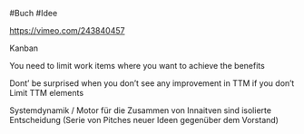 #Buch #Idee 

https://vimeo.com/243840457

Kanban

You need to limit work items where you want to achieve the benefits

Dont’ be surprised when you don’t see any improvement in TTM if you don’t Limit TTM elements

Systemdynamik / Motor für die Zusammen von Innaitven sind isolierte Entscheidung (Serie von Pitches neuer Ideen gegenüber dem Vorstand)
